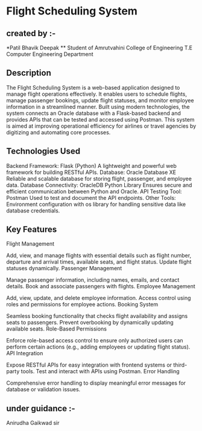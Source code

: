 # Flight Scheduling System

## created by :-
*Patil Bhavik Deepak **
Student of Amrutvahini College of Engineering
T.E Computer Engineering Department 



## Description
The Flight Scheduling System is a web-based application designed to manage flight operations effectively. It enables users to schedule flights, manage passenger bookings, update flight statuses, and monitor employee information in a streamlined manner. Built using modern technologies, the system connects an Oracle database with a Flask-based backend and provides APIs that can be tested and accessed using Postman. This system is aimed at improving operational efficiency for airlines or travel agencies by digitizing and automating core processes.

## Technologies Used
Backend Framework: Flask (Python)
A lightweight and powerful web framework for building RESTful APIs.
Database: Oracle Database XE
Reliable and scalable database for storing flight, passenger, and employee data.
Database Connectivity: OracleDB Python Library
Ensures secure and efficient communication between Python and Oracle.
API Testing Tool: Postman
Used to test and document the API endpoints.
Other Tools:
Environment configuration with os library for handling sensitive data like database credentials.

## Key Features
Flight Management

Add, view, and manage flights with essential details such as flight number, departure and arrival times, available seats, and flight status.
Update flight statuses dynamically.
Passenger Management

Manage passenger information, including names, emails, and contact details.
Book and associate passengers with flights.
Employee Management

Add, view, update, and delete employee information.
Access control using roles and permissions for employee actions.
Booking System

Seamless booking functionality that checks flight availability and assigns seats to passengers.
Prevent overbooking by dynamically updating available seats.
Role-Based Permissions

Enforce role-based access control to ensure only authorized users can perform certain actions (e.g., adding employees or updating flight status).
API Integration

Expose RESTful APIs for easy integration with frontend systems or third-party tools.
Test and interact with APIs using Postman.
Error Handling

Comprehensive error handling to display meaningful error messages for database or validation issues.



## under guidance :-
Anirudha Gaikwad sir
